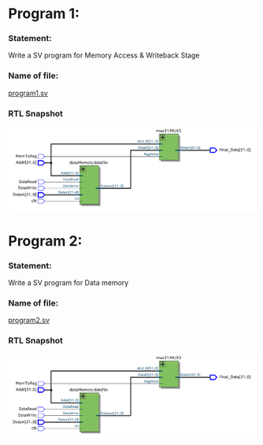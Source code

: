 # Program 1: 
### Statement: 
Write a SV program for Memory Access & Writeback Stage

### Name of file:
[program1.sv](./program1.sv)

### RTL Snapshot
![Screenshot of RTL view, full screen][def]

[def]: Memory-Access_Writeback.png



# Program 2: 
### Statement: 
Write a SV program for Data memory

### Name of file:
[program2.sv](./program2.sv)

### RTL Snapshot
![Screenshot of RTL view, full screen][def2]

[def2]: Memory-Access_Writeback.png